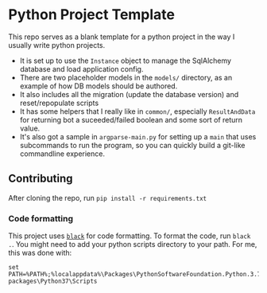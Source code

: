 # Python Project Template

This repo serves as a blank template for a python project in the way I usually
write python projects.
* It is set up to use the `Instance` object to manage the SqlAlchemy database
  and load application config.
* There are two placeholder models in the `models/` directory, as an example of
  how DB models should be authored.
* It also includes all the migration (update the database version) and
  reset/repopulate scripts
* It has some helpers that I really like in `common/`, especially
  `ResultAndData` for returning bot a suceeded/failed boolean and some sort of
  return value.
* It's also got a sample in `argparse-main.py` for setting up a `main` that uses
  subcommands to run the program, so you can quickly build a git-like
  commandline experience.


## Contributing

After cloning the repo, run `pip install -r requirements.txt`

### Code formatting

This project uses [`black`](https://github.com/psf/black) for code formatting.
To format the code, run `black .`. You might need to add your python scripts
directory to your path. For me, this was done with:

```
set PATH=%PATH%;%localappdata%\Packages\PythonSoftwareFoundation.Python.3.7_qbz5n2kfra8p0\LocalCache\local-packages\Python37\Scripts
```
